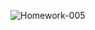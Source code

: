 ![Homework-005](https://github.com/selcukoner/csd-homeworks/assets/21000541/619fe31e-9c14-479a-b272-24e820782b5e)

